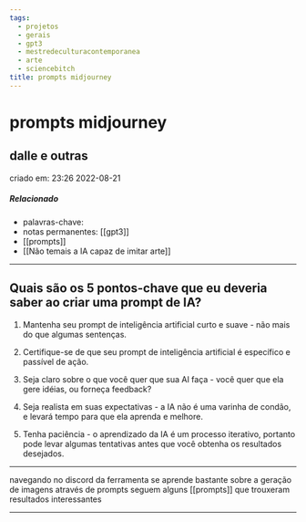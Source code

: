 ```yaml
---
tags:
  - projetos
  - gerais
  - gpt3
  - mestredeculturacontemporanea
  - arte
  - sciencebitch
title: prompts midjourney
---
```

# prompts midjourney
## dalle e outras
criado em: 23:26 2022-08-21

##### Relacionado
- palavras-chave: 
- notas permanentes: [[gpt3]]
- [[prompts]]
- [[Não temais a IA capaz de imitar arte]]
---
## Quais são os 5 pontos-chave que eu deveria saber ao criar uma prompt de IA?

1. Mantenha seu prompt de inteligência artificial curto e suave - não mais do que algumas sentenças.

2. Certifique-se de que seu prompt de inteligência artificial é específico e passível de ação.

3. Seja claro sobre o que você quer que sua AI faça - você quer que ela gere idéias, ou forneça feedback?

4. Seja realista em suas expectativas - a IA não é uma varinha de condão, e levará tempo para que ela aprenda e melhore.

5. Tenha paciência - o aprendizado da IA é um processo iterativo, portanto pode levar algumas tentativas antes que você obtenha os resultados desejados.

---
navegando no discord da ferramenta se aprende bastante sobre a geração de imagens através de prompts
seguem alguns [[prompts]] que trouxeram resultados interessantes
- ---

